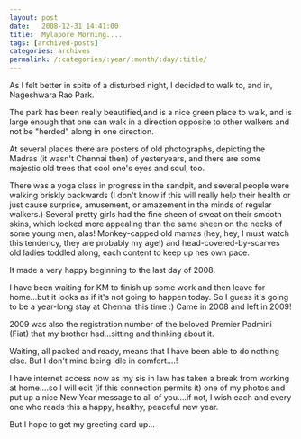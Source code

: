 ```yaml
---
layout: post
date:	2008-12-31 14:41:00
title:  Mylapore Morning....
tags: [archived-posts]
categories: archives
permalink: /:categories/:year/:month/:day/:title/
---
```

As I felt better in spite of a disturbed night, I decided to walk to, and in, Nageshwara Rao Park.

The park has been really beautified,and is a nice green place to walk, and is large enough that one can walk in a direction opposite to other walkers and not be "herded" along in one direction. 

At several places there are posters of old photographs, depicting the Madras (it wasn't Chennai then) of yesteryears, and there are some majestic old trees that cool one's eyes and soul, too.


There was a yoga class in progress in the sandpit, and several people were walking briskly backwards (I don't know if this will really help their health or just cause surprise, amusement, or amazement in the minds of regular walkers.) Several pretty girls had the fine sheen of sweat on their smooth skins, which looked more appealing than the same sheen on the necks of some young men, alas! Monkey-capped old mamas (hey, hey, I must watch this tendency, they are probably my age!) and head-covered-by-scarves old ladies toddled along, each content to keep up hes own pace. 

It made a very happy beginning to the last day of 2008. 

I have been waiting for KM to finish up some work and then leave for home...but it looks as if it's not going to happen today. So I guess it's going to be a year-long stay at Chennai this time :) Came in 2008 and left in 2009!

2009 was also the registration number of the beloved Premier Padmini (Fiat) that my brother had...sitting and thinking about it.

Waiting, all packed and ready, means that I have been able to do nothing else. But I don't mind being idle in comfort....!

I have internet access now as my sis in law has taken a break from working at home....so I will edit (if this connection permits it) one of my photos and put up a nice New Year message to all of you....if not, I wish each and every one who reads this a happy, healthy, peaceful new year.


But I hope to get my greeting card up...
